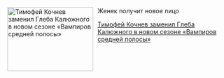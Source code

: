 <!--2025-06-06 11:45:47-->
<div class="yb">
  <div class="rss kino_kino"><a href="https://www.kino-teatr.ru/kino/news/y2025/6-6/37931/" title="Тимофей Кочнев заменил Глеба Калюжного в новом сезоне «Вампиров средней полосы»"><img src="https://www.kino-teatr.ru/news/1/3/37931/poster.jpg" width="196" height="147" align="left" hspace="5" style="margin: 0px 10px 0px 5px" alt="Тимофей Кочнев заменил Глеба Калюжного в новом сезоне «Вампиров средней полосы»"/></a>Женек получит новое лицо <p class="titl"><a href="https://www.kino-teatr.ru/kino/news/y2025/6-6/37931/">Тимофей Кочнев заменил Глеба Калюжного в новом сезоне «Вампиров средней полосы»</a></p></div>
</div>
